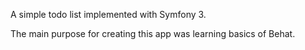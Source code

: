 A simple todo list implemented with Symfony 3.

The main purpose for creating this app was learning basics of Behat.